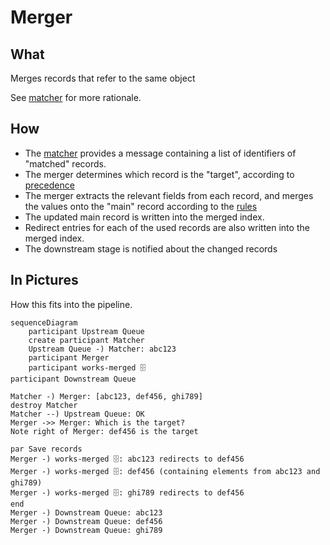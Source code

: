 # Merger

## What

Merges records that refer to the same object

See [matcher](../matcher/README.md) for more rationale.

## How

* The [matcher](../matcher/README.md) provides a message containing a list of identifiers
  of "matched" records.
* The merger determines which record is the "target", according to [precedence](
  src/main/scala/weco/pipeline/merger/rules/TargetPrecedence.scala)
* The merger extracts the relevant fields from each record, and merges the values onto the "main" record according to
  the [rules](src/main/scala/weco/pipeline/merger/rules)
* The updated main record is written into the merged index.
* Redirect entries for each of the used records are also written into the merged index.
* The downstream stage is notified about the changed records

## In Pictures

How this fits into the pipeline.

```mermaid
sequenceDiagram
    participant Upstream Queue
    create participant Matcher
    Upstream Queue -) Matcher: abc123
    participant Merger
    participant works-merged 🗄
participant Downstream Queue

Matcher -) Merger: [abc123, def456, ghi789]
destroy Matcher
Matcher --) Upstream Queue: OK
Merger ->> Merger: Which is the target?
Note right of Merger: def456 is the target

par Save records
Merger -) works-merged 🗄: abc123 redirects to def456
Merger -) works-merged 🗄: def456 (containing elements from abc123 and ghi789)
Merger -) works-merged 🗄: ghi789 redirects to def456
end
Merger -) Downstream Queue: abc123
Merger -) Downstream Queue: def456
Merger -) Downstream Queue: ghi789

```
